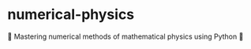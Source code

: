 # numerical-physics
:snake: Mastering numerical methods of mathematical physics using Python :snake:
